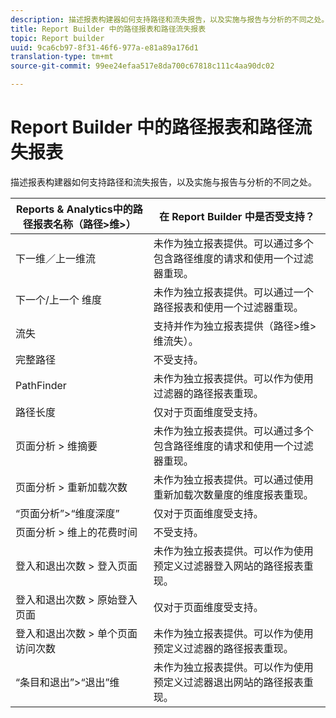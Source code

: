 ```yaml
---
description: 描述报表构建器如何支持路径和流失报告，以及实施与报告与分析的不同之处。
title: Report Builder 中的路径报表和路径流失报表
topic: Report builder
uuid: 9ca6cb97-8f31-46f6-977a-e81a89a176d1
translation-type: tm+mt
source-git-commit: 99ee24efaa517e8da700c67818c111c4aa90dc02

---
```



# Report Builder 中的路径报表和路径流失报表

描述报表构建器如何支持路径和流失报告，以及实施与报告与分析的不同之处。

| Reports &amp; Analytics中的路径报表名称（路径&gt;维&gt;） | 在 Report Builder 中是否受支持？ |
|--- |--- |
| 下一维／上一维流 | 未作为独立报表提供。可以通过多个包含路径维度的请求和使用一个过滤器重现。 |
| 下一个/上一个  维度 | 未作为独立报表提供。可以通过一个路径报表和使用一个过滤器重现。 |
| 流失 | 支持并作为独立报表提供（路径&gt;维&gt;维流失）。 |
| 完整路径 | 不受支持。 |
| PathFinder | 未作为独立报表提供。可以作为使用过滤器的路径报表重现。 |
| 路径长度 | 仅对于页面维度受支持。 |
| 页面分析 &gt;  维摘要 | 未作为独立报表提供。可以通过多个包含路径维度的请求和使用一个过滤器重现。 |
| 页面分析 &gt; 重新加载次数 | 未作为独立报表提供。可以通过使用重新加载次数量度的维度报表重现。 |
| “页面分析”&gt;“维度深度” | 仅对于页面维度受支持。 |
| 页面分析 &gt; 维上的花费时间 | 不受支持。 |
| 登入和退出次数 &gt; 登入页面 | 未作为独立报表提供。可以作为使用预定义过滤器登入网站的路径报表重现。 |
| 登入和退出次数 &gt; 原始登入页面 | 仅对于页面维度受支持。 |
| 登入和退出次数 &gt; 单个页面访问次数 | 未作为独立报表提供。可以作为使用预定义过滤器的路径报表重现。 |
| “条目和退出”&gt;“退出”维 | 未作为独立报表提供。可以作为使用预定义过滤器退出网站的路径报表重现。 |

